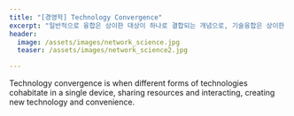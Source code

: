 ```yaml
---
title: "[경영학] Technology Convergence"
excerpt: "일반적으로 융합은 상이한 대상이 하나로 결합되는 개념으로, 기술융합은 상이한 기술이 하나로 융합되는 것으로 ... "
header:
  image: /assets/images/network_science.jpg
  teaser: /assets/images/network_science2.jpg

---
```


Technology convergence is when different forms of technologies cohabitate in a single device, sharing resources and interacting, creating new technology and convenience. 